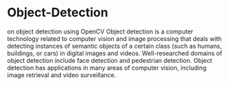 # Object-Detection
on object detection using OpenCV
Object detection is a computer technology related to computer vision and image processing that deals with detecting instances of semantic objects of a certain class (such as humans, buildings, or cars) in digital images and videos.
Well-researched domains of object detection include face detection and pedestrian detection. 
Object detection has applications in many areas of computer vision, including image retrieval and video surveillance.
